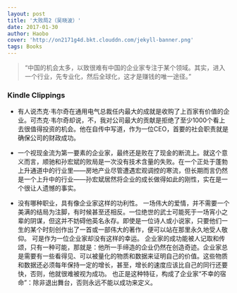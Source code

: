 ```yaml
---
layout: post
title: '大败局2（吴晓波）'
date: 2017-01-30
author: Haobo
cover: 'http://on2171g4d.bkt.clouddn.com/jekyll-banner.png'
tags: Books
---
```


> “中国的机会太多，以致很难有中国的企业家专注于某个领域。其实，进入一个行业，先专业化，然后全球化，这才是赚钱的唯一途径。”

### Kindle Clippings

* 有人说杰克·韦尔奇在通用电气总裁任内最大的成就是收购了上百家有价值的企业。可杰克·韦尔奇却说，不，我对公司最大的贡献是拒绝了至少1000个看上去很值得投资的机会。他在自传中写道，作为一位CEO，首要的社会职责就是确保公司的财政成功。

* 一个视现金流为第一要素的企业家，最终还是败在了现金的断流上。就这个意义而言，顺驰和孙宏斌的败局是一次没有技术含量的失败。在一个正处于蓬勃上升通道中的行业里——房地产业尽管遭遇宏观调控的寒流，但长期而言仍然是一个上升中的行业——孙宏斌居然将企业的成长做得如此的刚性，实在是一个很让人遗憾的事实。

* 没有哪种职业，具有像企业家这样的功利性。 一场伟大的爱情，并不需要一个美满的结局为注脚，有时候甚至还相反。一位绝世的武士可能死于一场宵小之辈的阴谋，但这并不妨碍他英名永存。即使是一位诗人或小说家，只要他们一生的某个时刻创作出了一首或一部伟大的著作，便可以站在那里永久地受人敬仰。 可是作为一位企业家却没有这样的幸运。 企业家的成功能被人记取和传颂，只有一种可能，那就是：他所一手缔造的企业仍然在创造奇迹。企业家总是需要有一些看得见、可以被量化的物质和数据来证明自己的价值。这些物质和数据还必须每年保持一定的增长，甚至，增长的速度应该比自己的同行还要快，否则，他就很难被视为成功。 也正是这种特征，构成了企业家“不幸的宿命”：除非退出舞台，否则永远不能以成功来定义。

